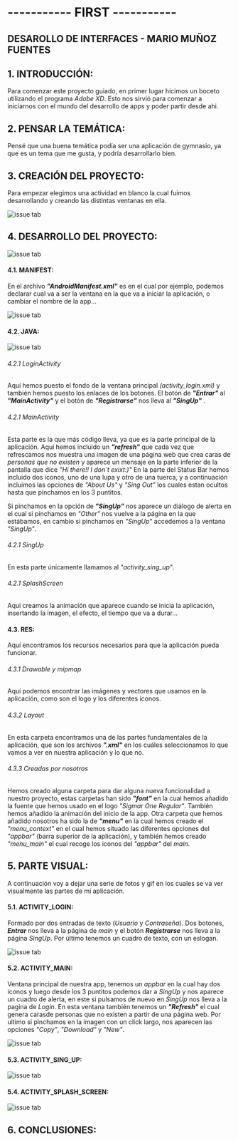 # ----------- **FIRST** -----------

## DESAROLLO DE INTERFACES - MARIO MUÑOZ FUENTES

## 1. **INTRODUCCIÓN:**
Para comenzar este proyecto guiado, en primer lugar hicimos un boceto utilizando el programa *Adobe XD*.
Esto nos sirvió para comenzar a iniciarnos con el mundo del desarrollo de apps y poder partir desde ahi.

## 2. **PENSAR LA TEMÁTICA:**
Pensé que una buena temática podía ser una aplicación de gymnasio, ya que es un tema que me gusta, y podría desarrollarlo bien.

## 3. **CREACIÓN DEL PROYECTO:**
Para empezar elegimos una actividad en blanco la cual fuimos desarrollando y creando las distintas ventanas en ella.

![issue tab](img/1.png)

## 4. **DESARROLLO DEL PROYECTO:**
![issue tab](img/2.png)
#### 4.1. MANIFEST:
En el archivo ***"AndroidManifest.xml"*** es en el cual por ejemplo, podemos declarar cual va a ser la ventana en la que va a iniciar la aplicación, o cambiar el nombre de la app...

![issue tab](img/3.png)

#### 4.2. JAVA:
![issue tab](img/4.png)

######   4.2.1 LoginActivity
Aquí hemos puesto el fondo de la ventana principal *(activity_login.xml)* y también hemos puesto los enlaces de los botones.
El botón de ***"Entrar"*** al ***"MainActivity"***  y el botón de ***"Registrarse"*** nos lleva al ***"SingUp"*** .

######   4.2.1 MainActivity
Esta parte es la que más código lleva, ya que es la parte principal de la aplicación.
Aquí hemos incluido un ***"refresh"*** que cada vez que refrescamos nos muestra una imagen de una página web que crea caras de *personas que no existen* y aparece un mensaje en la parte inferior de la pantalla que dice *"Hi there!! I don`t exixt:)"*
En la parte del Status Bar hemos incluido dos iconos, uno de una lupa y otro de una tuerca, y a continuación incluimos las opciones de *"About Us"* y *"Sing Out"* los cuales estan ocultos hasta que pinchamos en los 3 puntitos.

Si pinchamos en la opción de ***"SingUp"*** nos aparece un diálogo de alerta en el cual si pinchamos en *"Other"* nos vuelve a la página en la que estábamos, en cambio si pinchamos en *"SingUp"* accedemos a la ventana *"SingUp"*.

######   4.2.1 SingUp
En esta parte únicamente llamamos al *"activity_sing_up"*.

######   4.2.1 SplashScreen
Aqui creamos la animación que aparece cuando se inicia la aplicación, insertando la imagen, el efecto, el tiempo que va a durar...


#### 4.3. RES:
Aquí encontramos los recursos necesarios para que la aplicación pueda funcionar.

######   4.3.1 Drawable y mipmap
Aquí podemos encontrar las imágenes y vectores que usamos en la aplicación, como son el logo y los diferentes iconos.

######   4.3.2 Layout
En esta carpeta encontramos una de las partes fundamentales de la aplicación, que son los archivos ***".xml"*** en los cuáles seleccionamos lo que vamos a ver en nuestra aplicación y lo que no.

######   4.3.3 Creadas por nosotros
Hemos creado alguna carpeta para dar alguna nueva funcionalidad a nuestro proyecto, estas carpetas han sido ***"font"*** en la cual hemos añadido la fuente que hemos usado en el logo *"Sigmar One Regular"*.
También hemos añadido la animación del inicio de la app.
Otra carpeta que hemos añadido nosotros ha sido la de ***"menu"*** en la cual hemos creado el *"menu_context"* en el cual hemos situado las diferentes opciones del *"appbar"* (barra superior de la aplicación), y también hemos creado *"menu_main"* el cual recoge los iconos del *"appbar"* del *main*.

## 5. **PARTE VISUAL:**
A continuación voy a dejar una serie de fotos y gif en los cuales se va ver visualmente las partes de mi aplicación.

#### 5.1. ACTIVITY_LOGIN:
Formado por dos entradas de texto (*Usuario* y *Contraseña*).
Dos botones, ***Entrar*** nos lleva a la página de *main* y el botón ***Registrarse*** nos lleva a la página *SingUp*.
Por último tenemos un cuadro de texto, con un eslogan.

![issue tab](img/login.png)

#### 5.2. ACTIVITY_MAIN:
Ventana principal de nuestra app, tenemos un *appbar* en la cual hay dos iconos y luego desde los 3 puntitos podemos dar a *SingUp* y nos aparece un cuadro de alerta, en este si pulsamos de nuevo en *SingUp* nos lleva a la pagina de *Login*.
En esta ventana también tenemos un ***"Refresh"*** el cual genera carasde personas que no existen a partir de una página web.
Por ultimo si pinchamos en la imagen con un click largo, nos aparecen las opciones *"Copy"*, *"Download"* y *"New"*.

![issue tab](img/main.gif)

#### 5.3. ACTIVITY_SING_UP:

![issue tab](img/singup.png)

#### 5.4. ACTIVITY_SPLASH_SCREEN:

![issue tab](img/animacioninicio.gif)

## 6. **CONCLUSIONES:**

